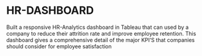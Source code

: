 # HR-DASHBOARD
Built a responsive HR-Analytics dashboard in Tableau that can used by a company to reduce  their attrition rate and improve employee retention. This dashboard gives a comprehensive  detail of the major KPI’S that companies should consider for employee satisfaction

